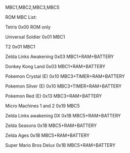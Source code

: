 MBC1,MBC2,MBC3,MBC5

ROM MBC List:

Tetris
    0x00    ROM only

Universal Soldier
    0x01    MBC1

T2
    0x01    MBC1

Zelda Links Awakening
    0x03    MBC1+RAM+BATTERY

Donkey Kong Land
    0x03    MBC1+RAM+BATTERY

Pokemon Crystal (E)
    0x10    MBC3+TIMER+RAM+BATTERY

Pokemon Silver (E)
    0x10    MBC3+TIMER+RAM+BATTERY

Pokemon Red (E)
    0x13    MBC3+RAM+BATTERY

Micro Machines 1 and 2
    0x19    MBC5

Zelda Links awakening DX
    0x1B    MBC5+RAM+BATTERY

Zelda Seasons
    0x1B    MBC5+RAM+BATTERY

Zelda Ages
    0x1B    MBC5+RAM+BATTERY

Super Mario Bros Delux
    0x1B    MBC5+RAM+BATTERY